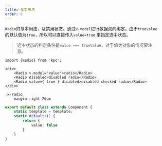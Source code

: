 ```yaml
---
title: 基本用法
order: 0
---
```


`Radio`的基本用法，及禁用状态。通过`v-model`进行数据双向绑定。由于`trueValue`的默认值为`true`，所以可以直接传入`value=true`
来指定选中状态。

> 选中状态的判定条件是`value === trueValue`，对于值为对象的情况要注意。

```vdt
import {Radio} from 'kpc';

<div>
    <Radio v-model="value">radio</Radio>
    <Radio disabled>disabled radio</Radio>
    <Radio value={ true } disabled>disabled checked radio</Radio>
</div>
```

```styl
.k-radio
    margin-right 20px
```

```ts
export default class extends Component {
    static template = template;
    static defaults() {
        return {
            value: false
        }
    }
}
```

